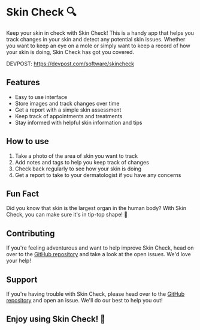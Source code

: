 Skin Check 🔍
=============

Keep your skin in check with Skin Check! This is a handy app that helps you track changes in your skin and detect any potential skin issues. Whether you want to keep an eye on a mole or simply want to keep a record of how your skin is doing, Skin Check has got you covered.

DEVPOST: https://devpost.com/software/skincheck

Features
--------

-   Easy to use interface
-   Store images and track changes over time
-   Get a report with a simple skin assessment
-   Keep track of appointments and treatments
-   Stay informed with helpful skin information and tips

How to use
----------

1.  Take a photo of the area of skin you want to track
2.  Add notes and tags to help you keep track of changes
3.  Check back regularly to see how your skin is doing
4.  Get a report to take to your dermatologist if you have any concerns

Fun Fact
--------

Did you know that skin is the largest organ in the human body? With Skin Check, you can make sure it's in tip-top shape! 💪

Contributing
------------

If you're feeling adventurous and want to help improve Skin Check, head on over to the [GitHub repository](https://github.com/adityashnkr/skin-check) and take a look at the open issues. We'd love your help!

Support
-------

If you're having trouble with Skin Check, please head over to the [GitHub repository](https://github.com/adityashnkr/skin-check) and open an issue. We'll do our best to help you out!

Enjoy using Skin Check! 📸
--------------------------
